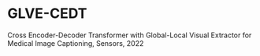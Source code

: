 # GLVE-CEDT
Cross Encoder-Decoder Transformer with Global-Local Visual Extractor for Medical Image Captioning, Sensors, 2022

